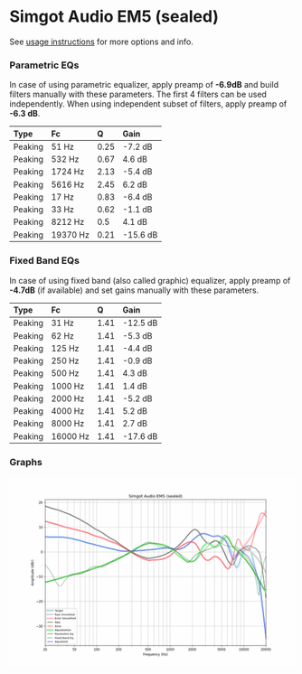 # Simgot Audio EM5 (sealed)
See [usage instructions](https://github.com/jaakkopasanen/AutoEq#usage) for more options and info.

### Parametric EQs
In case of using parametric equalizer, apply preamp of **-6.9dB** and build filters manually
with these parameters. The first 4 filters can be used independently.
When using independent subset of filters, apply preamp of **-6.3 dB**.

| Type    | Fc       |    Q | Gain     |
|:--------|:---------|:-----|:---------|
| Peaking | 51 Hz    | 0.25 | -7.2 dB  |
| Peaking | 532 Hz   | 0.67 | 4.6 dB   |
| Peaking | 1724 Hz  | 2.13 | -5.4 dB  |
| Peaking | 5616 Hz  | 2.45 | 6.2 dB   |
| Peaking | 17 Hz    | 0.83 | -6.4 dB  |
| Peaking | 33 Hz    | 0.62 | -1.1 dB  |
| Peaking | 8212 Hz  | 0.5  | 4.1 dB   |
| Peaking | 19370 Hz | 0.21 | -15.6 dB |

### Fixed Band EQs
In case of using fixed band (also called graphic) equalizer, apply preamp of **-4.7dB**
(if available) and set gains manually with these parameters.

| Type    | Fc       |    Q | Gain     |
|:--------|:---------|:-----|:---------|
| Peaking | 31 Hz    | 1.41 | -12.5 dB |
| Peaking | 62 Hz    | 1.41 | -5.3 dB  |
| Peaking | 125 Hz   | 1.41 | -4.4 dB  |
| Peaking | 250 Hz   | 1.41 | -0.9 dB  |
| Peaking | 500 Hz   | 1.41 | 4.3 dB   |
| Peaking | 1000 Hz  | 1.41 | 1.4 dB   |
| Peaking | 2000 Hz  | 1.41 | -5.2 dB  |
| Peaking | 4000 Hz  | 1.41 | 5.2 dB   |
| Peaking | 8000 Hz  | 1.41 | 2.7 dB   |
| Peaking | 16000 Hz | 1.41 | -17.6 dB |

### Graphs
![](./Simgot%20Audio%20EM5%20(sealed).png)